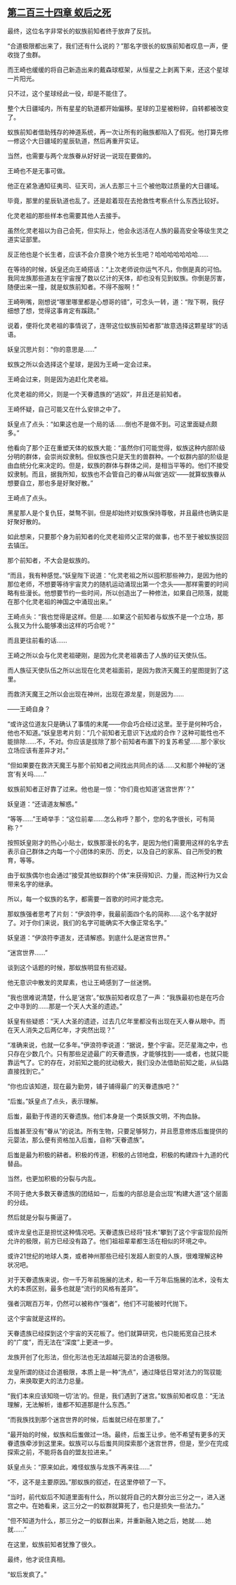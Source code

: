 ## [第二百三十四章 蚁后之死](https://www.xxbiquge.com/11_11207/9244823.html)


  最终，这位名字非常长的蚁族前知者终于放弃了反抗。

  “合道极限都出来了，我们还有什么说的？”那名字很长的蚁族前知者叹息一声，便收拢了虫群。

  而王崎也缓缓的将自己新造出来的戴森球框架，从恒星之上剥离下来，还这个星球一片阳光。

  只不过，这个星球经此一役，却是不能住了。

  整个大日疆域内，所有星星的轨道都开始偏移。星球的卫星被粉碎，自转都被改变了。

  蚁族前知者借助残存的神道系统，再一次让所有的融族都陷入了假死。他打算先修一修这个大日疆域的星辰轨道，然后再重开实证。

  当然，也需要与两个龙族眷从好好说一说现在要做的。

  王崎也不是无事可做。

  他正在紧急通知征夷司、征天司，派人去那三十三个被他取过质量的大日疆域。

  毕竟，那里的星辰轨道也乱了。还是趁着现在去抢救性考察点什么东西比较好。

  化灵老祖的那些样本也需要其他人去接手。

  虽然化灵老祖以为自己会死，但实际上，他会永远活在人族的最高安全等级生灵之道实证部里。

  反正他也是个长生者，应该不会介意换个地方长生吧？哈哈哈哈哈哈哈……

  在等待的时候，妖皇还向王崎搭话：“上次老师说你运气不凡，你倒是真的可怕。我同龙族那些道友在宇宙搜了数以亿计的天体，却也没有见到蚁族。你倒是厉害，随便出来一撞，就是蚁族前知者。不得不服啊！”

  王崎咧嘴，刚想说“哪里哪里都是心想哥的错”，可念头一转，道：“陛下啊，我仔细想了想，觉得这事肯定有蹊跷。”

  说着，便将化灵老祖的事情说了，连带这位蚁族前知者那“故意选择这颗星球”的话语。

  妖皇沉思片刻：“你的意思是……”

  蚁族之所以会选择这个星球，是因为王崎一定会过来。

  王崎会过来，则是因为追赶化灵老祖。

  化灵老祖的师父，则是一个天眷遗族的“逃奴”，并且还是前知者。

  王崎怀疑，自己可能又在什么安排之中了。

  妖皇点了点头：“如果这也是一个局的话……倒也不是做不到。可这里面疑点颇多。”

  他看向了那个正在重塑天体的蚁族大能：“虽然你们可能觉得，蚁族这种内部阶级分明的群体，会崇尚奴隶制。但蚁族也只是天生的兽群种。一个蚁群内部的阶级是由血统分化来决定的。但是，蚁族的群体与群体之间，是相当平等的。他们不接受奴隶制。而且，据我所知，蚁族也不会管自己的眷从叫做‘逃奴’——就算蚁族眷从想要自立，那也多是好聚好散。”

  王崎点了点头。

  黑星那人是个复仇狂，桀骜不驯，但是却始终对蚁族保持尊敬，并且最终也确实是好聚好散的。

  如此想来，只要那个身为前知者的化灵老祖师父正常的做事，也不至于被蚁族捉回去镇压。

  那个前知者，不大会是蚁族的。

  “而且，我有种感觉。”妖皇陛下说道：“化灵老祖之所以囤积那些神力，是因为他的那位老师，不想要等待宇宙灵力的随机运动涌现出第一个念头——那样需要的时间略有些漫长。他想要节约一些时间，所以创造出了一种修法，如果自己陨落，就能在那个化灵老祖的神国之中涌现出来。”

  王崎点头：“我也觉得是这样。但是……如果这个前知者与蚁族不是一个立场，那么我又为什么能够凑出这样的巧合呢？”

  而且更往前看的话……

  王崎之所以会与化灵老祖硬刚，是因为化灵老祖袭击了人族的征天使队伍。

  而人族征天使队伍之所以出现在化灵老祖面前，是因为救济天魔王的星图提到了这里。

  而救济天魔王之所以会出现在神州，出现在源龙星，则是因为……

  ——王崎自身？

  “或许这位道友只是确认了事情的末尾——你会巧合经过这里。至于是何种巧合，他也不知道。”妖皇思考片刻：“几个前知者无意识下达成的合作？这种可能性也不能排除……不，不对。你应该是拔除了那个前知者布置下的复苏希望……那个家伙立场应该有差异才对。”

  “但如果要在救济天魔王与那个前知者之间找出共同点的话……又和那个神秘的‘迷宫’有关吗……”

  蚁族前知者正好靠了过来。他也是一惊：“你们竟也知道‘迷宫世界’？”

  妖皇道：“还请道友解惑。”

  “等等……”王崎举手：“这位前辈……怎么称呼？那个，您的名字很长，可有简称？”

  按照妖皇刚才的热心小贴士，蚁族那漫长的名字，是因为他们需要用这样的名字去表示自己群体之内每一个小团体的来历、历史，以及自己的家系、自己所受的教育，等等。

  由于蚁族偶尔也会通过“接受其他蚁群的个体”来获得知识、力量，而这种行为又会带来名字的继承。

  所以，每一个蚁族的名字，都需要一首歌的时间才能念完。

  那蚁族强者思考了片刻：“伊浪符李，我最前面四个名的简称……这个名字就好了。对于你们来说，我们的名字可能确实不大像正常名字。”

  妖皇道：“伊浪符李道友，还请解惑。到底什么是迷宫世界。”

  “迷宫世界……”

  谈到这个话题的时候，那蚁族明显有些迟疑。

  他无意识中散发的灵犀素，也让王崎感到了一丝迷惘。

  “我也很难说清楚，什么是‘迷宫’。”蚁族前知者叹息了一声：“我族最初也是在巧合之中寻到的……那是一个天人大圣的遗迹。”

  妖皇有些疑惑：“天人大圣的遗迹，过去几亿年里都没有出现在天人眷从眼中。而在天人消失之后两亿年，才突然出现？”

  “准确来说，也就一亿多年。”伊浪符李说道：“据说，整个宇宙。茫茫星海之中，也只存在少数几个。只有那些足迹最广的天眷遗族，才能够找到——或者，也就只能靠运气了。它的存在，对前知之能的扰动极大，我们没办法借助前知之能，从仙路直接找到它。”

  “你也应该知道，现在最为勤劳，铺子铺得最广的天眷遗族吧？”

  “后蚩。”妖皇点了点头，表示理解。

  后蚩，最勤于传道的天眷遗族。他们本身是一个类妖族文明，不拘血脉。

  后蚩甚至没有“眷从”的说法。所有生物，只要足够努力，并且愿意修炼后蚩提供的元婴法，那么便有资格加入后蚩，自称“天眷遗族”。

  后蚩是最为积极的耕者。积极的传道，积极的占领地盘，积极的构建四十九道的代替品。

  当然，也更加积极的分裂与内乱。

  不同于绝大多数天眷遗族的团结如一，后蚩的内部总是会出现“构建大道”这个层面的分歧。

  然后就是分裂与撕逼了。

  或许龙皇也正是担忧这种情况吧。天眷遗族已经将“技术”攀到了这个宇宙现阶段所允许的极限，前方已经没有路了。他们祖祖辈辈都生活在相似的环境之中。

  或许21世纪的地球人类，或者神州那些已经引发超人剧变的人族，很难理解这种状况吧。

  对于天眷遗族来说，你一千万年前施展的法术，和一千万年后施展的法术，没有太大的本质区别，最多也就是“流行的风格有差异”。

  强者沉眠百万年，仍然可以被称作“强者”，他们不可能被时代抛下。

  这个宇宙就是这样的。

  天眷遗族已经探到这个宇宙的天花板了。他们就算研究，也只能拓宽自己技术的“广度”，而无法在“深度”上更进一步。

  龙族开创了化形法，但化形法也无法超越元婴法的合道极限。

  龙皇所谓的绕过合道极限，本质上是一种“洗点”，通过降低日常对法力的驾驭能力，来换取更大的法力总量。

  “我们本来应该知晓一切‘法’的。但是，我们遇到了迷宫。”蚁族前知者叹息：“无法理解，无法解析，谁都不知道那是什么东西。”

  “而我族找到那个迷宫世界的时候，后蚩就已经在那里了。”

  “最开始的时候，蚁族和后蚩做过一场。最终，后蚩王让步。他不希望有更多的天眷遗族牵涉到这里来。蚁族可以与后蚩共同探索那个迷宫世界，但是，至少在完成探索之前，不能将各自的盟友拉进来。”

  妖皇点头：“原来如此，难怪蚁族与龙族不再来往……”

  “不，这不是主要原因。”那蚁族的叙述，在这里停顿了一下。

  “当时，前代蚁后不知道里面有什么，所以就将自己的大群分出三分之一，进入迷宫之中。在她看来，这三分之一的蚁群就算死了，也只是损失一些法力。”

  “但不知道为什么，那三分之一的蚁群出来，并重新融入她之后，她就……她就……”

  在这里，蚁族前知者犹豫了很久。

  最终，他才说住真相。

  “蚁后发疯了。”
